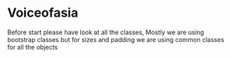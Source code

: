 # Voiceofasia
Before start please have look at all the classes,
Mostly we are using bootstrap classes but for sizes and padding we are using common classes for all the objects
